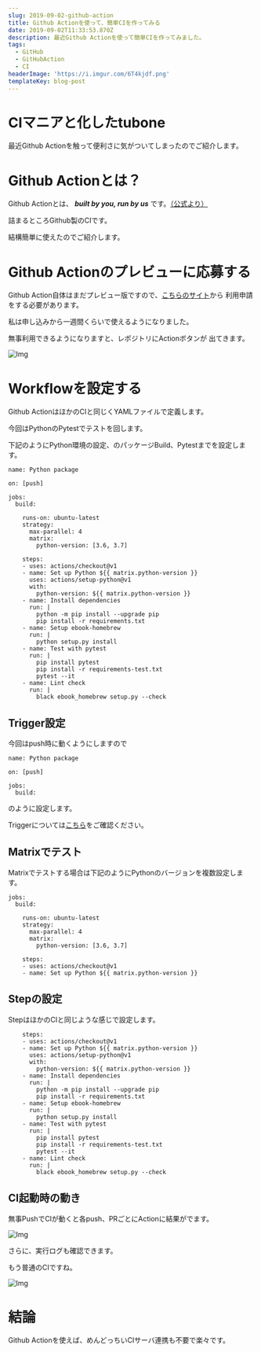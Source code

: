 ```yaml
---
slug: 2019-09-02-github-action
title: Github Actionを使って、簡単CIを作ってみる
date: 2019-09-02T11:33:53.870Z
description: 最近Github Actionを使って簡単CIを作ってみました。
tags:
  - GitHub
  - GitHubAction
  - CI
headerImage: 'https://i.imgur.com/6T4kjdf.png'
templateKey: blog-post
---
```

# CIマニアと化したtubone

最近Github Actionを触って便利さに気がついてしまったのでご紹介します。

# Github Actionとは？

Github Actionとは、 ***built by you, run by us*** です。[（公式より）](https://github.blog/2018-10-17-action-demos/)

詰まるところGithub製のCIです。

結構簡単に使えたのでご紹介します。

# Github Actionのプレビューに応募する

Github Action自体はまだプレビュー版ですので、[こちらのサイト](https://github.com/features/actions)から
利用申請をする必要があります。

私は申し込みから一週間くらいで使えるようになりました。

無事利用できるようになりますと、レポジトリにActionボタンが
出てきます。

![Img](https://i.imgur.com/ZYya5eA.png)

# Workflowを設定する

Github ActionはほかのCIと同じくYAMLファイルで定義します。

今回はPythonのPytestでテストを回します。

下記のようにPython環境の設定、のパッケージBuild、Pytestまでを設定します。

```yaml{numberLines: 1}
name: Python package

on: [push]

jobs:
  build:

    runs-on: ubuntu-latest
    strategy:
      max-parallel: 4
      matrix:
        python-version: [3.6, 3.7]

    steps:
    - uses: actions/checkout@v1
    - name: Set up Python ${{ matrix.python-version }}
      uses: actions/setup-python@v1
      with:
        python-version: ${{ matrix.python-version }}
    - name: Install dependencies
      run: |
        python -m pip install --upgrade pip
        pip install -r requirements.txt
    - name: Setup ebook-homebrew
      run: |
        python setup.py install
    - name: Test with pytest
      run: |
        pip install pytest
        pip install -r requirements-test.txt
        pytest --it
    - name: Lint check
      run: |
        black ebook_homebrew setup.py --check
```

## Trigger設定

今回はpush時に動くようにしますので

```yaml{numberLines: 1}{3}
name: Python package

on: [push]

jobs:
  build:

```

のように設定します。

Triggerについては[こちら](https://developer.github.com/actions/managing-workflows/workflow-configuration-options/)をご確認ください。

## Matrixでテスト

Matrixでテストする場合は下記のようにPythonのバージョンを複数設定します。

```yaml{numberLines: 5}{11,12}
jobs:
  build:

    runs-on: ubuntu-latest
    strategy:
      max-parallel: 4
      matrix:
        python-version: [3.6, 3.7]

    steps:
    - uses: actions/checkout@v1
    - name: Set up Python ${{ matrix.python-version }}
```

## Stepの設定

StepはほかのCIと同じような感じで設定します。

```yaml{numberLines: 14}
    steps:
    - uses: actions/checkout@v1
    - name: Set up Python ${{ matrix.python-version }}
      uses: actions/setup-python@v1
      with:
        python-version: ${{ matrix.python-version }}
    - name: Install dependencies
      run: |
        python -m pip install --upgrade pip
        pip install -r requirements.txt
    - name: Setup ebook-homebrew
      run: |
        python setup.py install
    - name: Test with pytest
      run: |
        pip install pytest
        pip install -r requirements-test.txt
        pytest --it
    - name: Lint check
      run: |
        black ebook_homebrew setup.py --check
```

## CI起動時の動き

無事PushでCIが動くと各push、PRごとにActionに結果がでます。

![Img](https://i.imgur.com/dVJdYdh.png)

さらに、実行ログも確認できます。

もう普通のCIですね。

![Img](https://i.imgur.com/6T4kjdf.png)

# 結論

Github Actionを使えば、めんどっちいCIサーバ連携も不要で楽々です。

